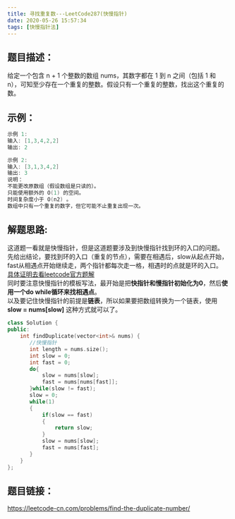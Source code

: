 ```yaml
---
title: 寻找重复数---LeetCode287(快慢指针)
date: 2020-05-26 15:57:34
tags: [快慢指针法]
---
```

## 题目描述：  
给定一个包含 n + 1 个整数的数组 nums，其数字都在 1 到 n 之间（包括 1 和 n），可知至少存在一个重复的整数。假设只有一个重复的整数，找出这个重复的数。

## 示例：   
```cpp
示例 1:
输入: [1,3,4,2,2]
输出: 2

示例 2:
输入: [3,1,3,4,2]
输出: 3
说明：
不能更改原数组（假设数组是只读的）。
只能使用额外的 O(1) 的空间。
时间复杂度小于 O(n2) 。
数组中只有一个重复的数字，但它可能不止重复出现一次。
```
<!-- more -->


## 解题思路:  
这道题一看就是快慢指针，但是这道题要涉及到快慢指针找到环的入口的问题。  
先给出结论，要找到环的入口（重复的节点），需要在相遇后，slow从起点开始，fast从相遇点开始继续走，两个指针都每次走一格，相遇时的点就是环的入口。
[具体证明去看leetcode官方题解  ](https://leetcode-cn.com/problems/find-the-duplicate-number/solution/xun-zhao-zhong-fu-shu-by-leetcode-solution/)  
同时要注意快慢指针的模板写法，最开始是把**快指针和慢指针初始化为0**，然后**使用一个do while循环来找相遇点**。  
以及要记住快慢指针的前提是**链表**，所以如果要把数组转换为一个链表，使用 **slow = nums[slow]** 这种方式就可以了。

```cpp
class Solution {
public:
    int findDuplicate(vector<int>& nums) {
       //快慢指针
       int length = nums.size();
       int slow = 0;
       int fast = 0;
       do{
           slow = nums[slow];
           fast = nums[nums[fast]];
       }while(slow != fast);
       slow = 0;
       while(1)
       {
           if(slow == fast)
           {
               return slow;
           }
           slow = nums[slow];
           fast = nums[fast];
       }
    }
};
```

## 题目链接：  
https://leetcode-cn.com/problems/find-the-duplicate-number/